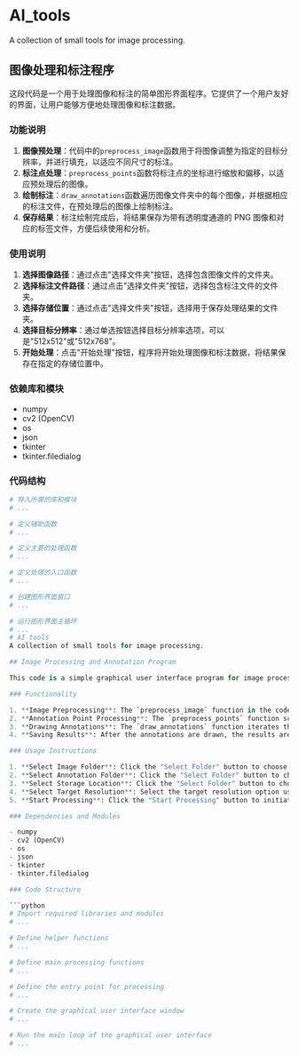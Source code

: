 # AI_tools
A collection of small tools for image processing.
## 图像处理和标注程序

这段代码是一个用于处理图像和标注的简单图形界面程序。它提供了一个用户友好的界面，让用户能够方便地处理图像和标注数据。

### 功能说明

1. **图像预处理**：代码中的`preprocess_image`函数用于将图像调整为指定的目标分辨率，并进行填充，以适应不同尺寸的标注。
2. **标注点处理**：`preprocess_points`函数将标注点的坐标进行缩放和偏移，以适应预处理后的图像。
3. **绘制标注**：`draw_annotations`函数遍历图像文件夹中的每个图像，并根据相应的标注文件，在预处理后的图像上绘制标注。
4. **保存结果**：标注绘制完成后，将结果保存为带有透明度通道的 PNG 图像和对应的标签文件，方便后续使用和分析。

### 使用说明

1. **选择图像路径**：通过点击"选择文件夹"按钮，选择包含图像文件的文件夹。
2. **选择标注文件路径**：通过点击"选择文件夹"按钮，选择包含标注文件的文件夹。
3. **选择存储位置**：通过点击"选择文件夹"按钮，选择用于保存处理结果的文件夹。
4. **选择目标分辨率**：通过单选按钮选择目标分辨率选项，可以是"512x512"或"512x768"。
5. **开始处理**：点击"开始处理"按钮，程序将开始处理图像和标注数据，将结果保存在指定的存储位置中。

### 依赖库和模块

- numpy
- cv2 (OpenCV)
- os
- json
- tkinter
- tkinter.filedialog

### 代码结构

```python
# 导入所需的库和模块
# ...

# 定义辅助函数
# ...

# 定义主要的处理函数
# ...

# 定义处理的入口函数
# ...

# 创建图形界面窗口
# ...

# 运行图形界面主循环
# ...
# AI_tools
A collection of small tools for image processing.

## Image Processing and Annotation Program

This code is a simple graphical user interface program for image processing and annotation. It provides a user-friendly interface that allows users to conveniently manipulate images and annotation data.

### Functionality

1. **Image Preprocessing**: The `preprocess_image` function in the code is used to resize the image to the specified target resolution and perform padding to accommodate annotations of different sizes.
2. **Annotation Point Processing**: The `preprocess_points` function scales and offsets the coordinates of the annotation points to fit the preprocessed image.
3. **Drawing Annotations**: The `draw_annotations` function iterates through each image in the image folder and draws the annotations on the preprocessed image based on the corresponding annotation files.
4. **Saving Results**: After the annotations are drawn, the results are saved as PNG images with transparency channels and corresponding label files for future use and analysis.

### Usage Instructions

1. **Select Image Folder**: Click the "Select Folder" button to choose the folder containing the image files.
2. **Select Annotation Folder**: Click the "Select Folder" button to choose the folder containing the annotation files.
3. **Select Storage Location**: Click the "Select Folder" button to choose the folder where the processed results will be saved.
4. **Select Target Resolution**: Select the target resolution option using the radio buttons, either "512x512" or "512x768".
5. **Start Processing**: Click the "Start Processing" button to initiate the image and annotation data processing, and save the results in the specified storage location.

### Dependencies and Modules

- numpy
- cv2 (OpenCV)
- os
- json
- tkinter
- tkinter.filedialog

### Code Structure

```python
# Import required libraries and modules
# ...

# Define helper functions
# ...

# Define main processing functions
# ...

# Define the entry point for processing
# ...

# Create the graphical user interface window
# ...

# Run the main loop of the graphical user interface
# ...
